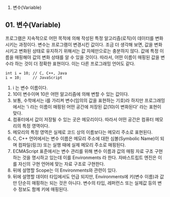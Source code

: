 01. 변수(Variable)

## 01\. 변수(Variable)

 프로그램은 지속적으로 어떤 목적에 의해 작성된 특정 알고리즘(로직)이 데이터를 변화 시키는 과정이다. 변수는 프로그램이 변경시킨 값이다. 조금 더 생각해 보면, 값을 변화시키고 변화된 상태로 유지하기 위해서는 값 자체만으로는 충분하지 않다. 값에 특정 이름을 매핑해야 값의 변화 상태를 알 수 있을 것이다. 따라서, 어떤 이름이 매핑된 값을 변수라 하는 것이 더 정확한 표현이다. 이는 다른 프로그래밍 언어도 같다.

```
int i = 10; // C, C++, Java 
i = 10;     // JavaScript
```

1.  i 는 변수 이름이다.
2.  10이 변수이며 10은 어떤 알고리즘에 의해 변할 수 있는 값이다.
3.  보통, 수학에서는 i를 가리켜 변수(임의의 값을 표현하는 기호)라 하지만 프로그래밍에서는 'i 라는 이름이 매핑된 어떤 공간에 저장된 값(10)이 변화된다' 라는 표현이 맞다.
4.  컴퓨터에서 값이 저장될 수 있는 곳은 메모리이다. 따라서 어떤 공간은 컴퓨터 메모리의 특정 영역이다.
5.  메모리의 특정 영역은 실제로 코드 상의 이름보다는 메모리 주소로 표현된다.
6.  C, C++ 언어에서는 변수 이름은 메모리 주소에 대한 심볼(Symbolic Name)이 되며 컴파일(링크) 또는 실행 때에 실제 메모리 주소로 매핑된다.
7.  ECMAScript 표준에서는 변수 관리를 위해 변수 이름과 값의 매핑 자료 구조 구현하는 것을 명시하고 있는데 이를 Environments 라 한다. 자바스트립트 엔진은 이를 자신의 구현 언어에 맞는 자료 구조로 구현한다.
8.  뒤에 설명할 Scope는 이 Environments와 관련이 있다.
9.  뒤에 설명할 데이터 타입에서도 언급 되지만, Environments에 키(변수 이름)과 값만 단순히 매핑하는 되는 것은 아니다. 변수의 타입, 레퍼런스 또는 실제값 등의 변수 정보도 함께 키에 매핑된다.